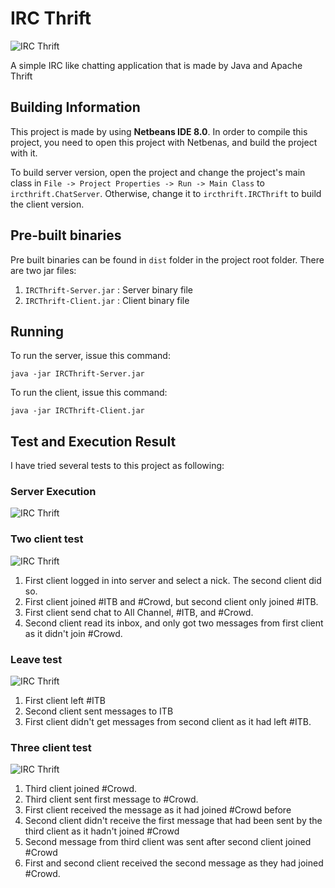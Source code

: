 # IRC Thrift
![IRC Thrift](/../screenshoot/screenshoots/server.JPG?raw=true "IRC Thrift")

A simple IRC like chatting application that is made by Java and Apache Thrift

## Building Information
This project is made by using **Netbeans IDE 8.0**. In order to compile this project, you need to open this project with Netbenas, and build the project with it.

To build server version, open the project and change the project's main class in `File -> Project Properties -> Run -> Main Class` to `ircthrift.ChatServer`. Otherwise, change it to `ircthrift.IRCThrift` to build the client version.

## Pre-built binaries
Pre built binaries can be found in `dist` folder in the project root folder. There are two jar files:

1. `IRCThrift-Server.jar` : Server binary file
2. `IRCThrift-Client.jar` : Client binary file

## Running
To run the server, issue this command:
```
java -jar IRCThrift-Server.jar
```
To run the client, issue this command:
```
java -jar IRCThrift-Client.jar
```

## Test and Execution Result
I have tried several tests to this project as following:

### Server Execution
![IRC Thrift](/../screenshoot/screenshoots/server.JPG?raw=true "IRC Thrift")

### Two client test
![IRC Thrift](/../screenshoot/screenshoots/server.JPG?raw=true "IRC Thrift")

1. First client logged in into server and select a nick. The second client did so.
2. First client joined #ITB and #Crowd, but second client only joined #ITB.
3. First client send chat to All Channel, #ITB, and #Crowd.
4. Second client read its inbox, and only got two messages from first client as it didn't join #Crowd.

### Leave test
![IRC Thrift](/../screenshoot/screenshoots/testing-leave.JPG?raw=true "IRC Thrift")

1. First client left #ITB
2. Second client sent messages to ITB
3. First client didn't get messages from second client as it had left #ITB.

### Three client test
![IRC Thrift](/../screenshoot/screenshoots/testing-3-client.JPG?raw=true "IRC Thrift")

1. Third client joined #Crowd.
2. Third client sent first message to #Crowd.
3. First client received the message as it had joined #Crowd before
4. Second client didn't receive the first message that had been sent by the third client as it hadn't joined #Crowd
5. Second message from third client was sent after second client joined #Crowd
6. First and second client received the second message as they had joined #Crowd.
